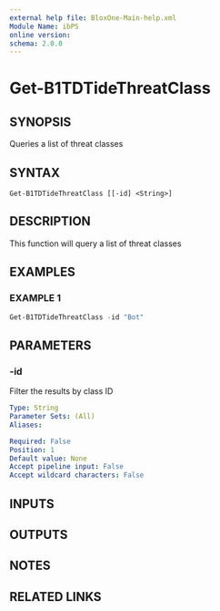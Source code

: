 ```yaml
---
external help file: BloxOne-Main-help.xml
Module Name: ibPS
online version:
schema: 2.0.0
---
```


# Get-B1TDTideThreatClass

## SYNOPSIS
Queries a list of threat classes

## SYNTAX

```
Get-B1TDTideThreatClass [[-id] <String>]
```

## DESCRIPTION
This function will query a list of threat classes

## EXAMPLES

### EXAMPLE 1
```powershell
Get-B1TDTideThreatClass -id "Bot"
```

## PARAMETERS

### -id
Filter the results by class ID

```yaml
Type: String
Parameter Sets: (All)
Aliases:

Required: False
Position: 1
Default value: None
Accept pipeline input: False
Accept wildcard characters: False
```

## INPUTS

## OUTPUTS

## NOTES

## RELATED LINKS
